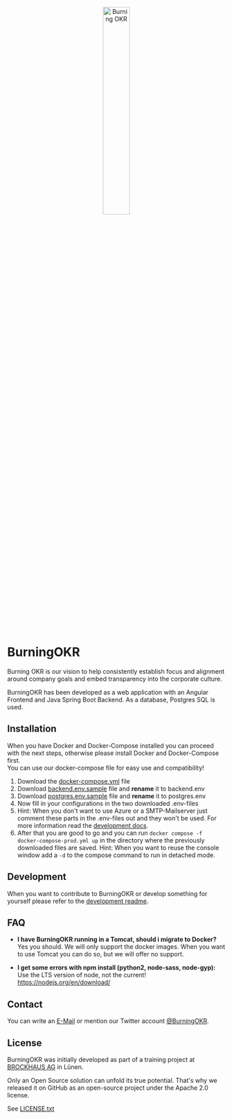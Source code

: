 <p align="center"><img src="/docs/ci/Logo_burningOKR_RGB_web.png" width="35%" height="35%" alt="Burning OKR"/></p>

<br/><br/><br/>

# BurningOKR

Burning OKR is our vision to help consistently establish focus and alignment around company goals and embed transparency into the corporate culture.

BurningOKR has been developed as a web application with an Angular Frontend and Java Spring Boot Backend. As a database, Postgres SQL is used.

## Installation

When you have Docker and Docker-Compose installed you can proceed with the next steps, otherwise please install Docker and Docker-Compose first.  
You can use our docker-compose file for easy use and compatibility!

1. Download the [docker-compose.yml](/docker/docker-compose.yml) file
2. Download [backend.env.sample](/docker/backend.env.sample) file and **rename** it to backend.env
3. Download [postgres.env.sample](/docker/postgres.env.sample) file and **rename** it to postgres.env
4. Now fill in your configurations in the two downloaded .env-files
5. Hint: When you don't want to use Azure or a SMTP-Mailserver just comment these parts in the .env-files out and they won't be used. For more information read the [development docs](/docs/development.md).
6. After that you are good to go and you can run `docker compose -f docker-compose-prod.yml up` in the directory where the previously downloaded files are saved.
   Hint: When you want to reuse the console window add a `-d` to the compose command to run in detached mode.

## Development

When you want to contribute to BurningOKR or develop something for yourself please refer to the [development readme](/docs/development.md).

## FAQ

- **I have BurningOKR running in a Tomcat, should i migrate to Docker?**  
  Yes you should. We will only support the docker images. When you want to use Tomcat you
  can do so, but we will offer no support.

- **I get some errors with npm install (python2, node-sass, node-gyp):**  
  Use the LTS version of node, not the current! <https://nodejs.org/en/download/>

## Contact

You can write an [E-Mail](mailto:burningokr@brockhaus-ag.de) or mention our Twitter account [@BurningOKR](https://twitter.com/BurningOkr).

## License

BurningOKR was initially developed as part of a training project at [BROCKHAUS AG](http://brockhaus-ag.de) in Lünen.

Only an Open Source solution can unfold its true potential. That's why we released it on GitHub as an open-source project under the Apache 2.0 license.

See [LICENSE.txt](LICENSE.txt)
